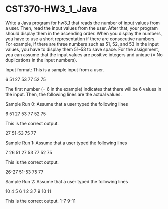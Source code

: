 # CST370-HW3_1_Java

Write a Java program for hw3_1 that reads the number of input values from a user. Then, read the input values from the user. After that, your program should display them in the ascending order. When you display the numbers, you have to use a short representation if there are consecutive numbers. For example, if there are three numbers such as 51, 52, and 53 in the input values, you have to display them 51–53 to save space. For the assignment, you can assume that the input values are positive integers and unique (= No duplications in the input numbers).


Input format: This is a sample input from a user.

6
51
27
53
77
52
75

The first number (= 6 in the example) indicates that there will be 6 values in the input. Then, the following lines are the actual values. 

Sample Run 0: Assume that a user typed the following lines

6
51
27
53
77
52
75

This is the correct output.

27 51-53 75 77

Sample Run 1: Assume that a user typed the following lines

7
26
51
27
53
77
52
75

This is the correct output.

26-27 51-53 75 77


Sample Run 2: Assume that a user typed the following lines

10
4
5
6
1
2
3
7
9
10
11

This is the correct output.
1-7 9-11


